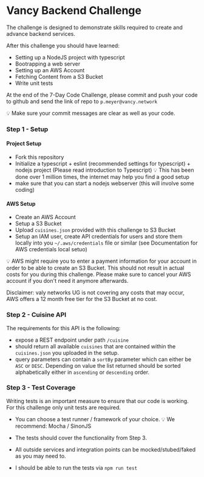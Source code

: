 # Vancy Backend Challenge

The challenge is designed to demonstrate skills required to create and advance backend services.

After this challenge you should have learned:

- Setting up a NodeJS project with typescript
- Bootrapping a web server
- Setting up an AWS Account
- Fetching Content from a S3 Bucket
- Write unit tests

At the end of the 7-Day Code Challenge, please commit and push your code to github and send the link of repo to `p.meyer@vancy.network`

💡 Make sure your commit messages are clear as well as your code.

### Step 1 - Setup

#### Project Setup

- Fork this repository
- Initialize a typescript + eslint (recommended settings for typescript) + nodejs project (Please read introduction to Typescript)
  💡 This has been done over 1 million times, the internet may help you find a good setup
- make sure that you can start a nodejs webserver (this will involve some coding)

#### AWS Setup

- Create an AWS Account
- Setup a S3 Bucket
- Upload `cuisines.json` provided with this challenge to S3 Bucket
- Setup an IAM user, create API credentials for users and store them locally into you `~/.aws/credentials` file or similar (see Documentation for AWS credentials local setuo)

💡 AWS might require you to enter a payment information for your account in order to be able to create an S3 Bucket. This should not result in actual costs for you during this challenge. Please make sure to cancel your AWS account if you don't need it anymore afterwards.

Disclaimer: valy networks UG is not covering any costs that may occur, AWS offers a 12 month free tier for the S3 Bucket at no cost.

### Step 2 - Cuisine API

The requirements for this API is the following:

- expose a REST endpoint under path `/cuisine`
- should return all available `cuisines` that are contained within the `cuisines.json` you uploaded in the setup.
- query parameters can contain a `sortBy` parameter which can either be `ASC` or `DESC`. Depending on value the list returned should be sorted alphabetically either in `ascending` or `descending` order.

### Step 3 - Test Coverage

Writing tests is an important measure to ensure that our code is working. For this challenge only unit tests are required.

- You can choose a test runner / framework of your choice.
  💡 We recommend: Mocha / SinonJS

- The tests should cover the functionality from Step 3.

- All outside services and integration points can be mocked/stubed/faked as you may need to.

- I should be able to run the tests via `npm run test`
